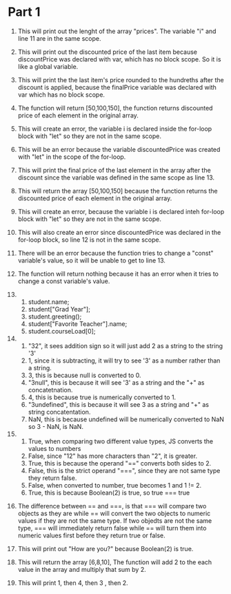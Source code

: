 # Part 1

1.  This will print out the lenght of the array "prices". The variable "i" and line 11 are in the same scope.
2.  This will print out the discounted price of the last item because discountPrice was declared with var, which has no block scope. So
it is like a global variable.
3.  This will print the the last item's price rounded to the hundreths after the discount is applied, because the finalPrice variable was declared with var which has no block scope.
4. The function will return [50,100,150], the function returns discounted price of each element in the original array.
5. This will create an error, the variable i is declared inside the for-loop block with "let" so they are not in the same scope.  
6. This will be an error because the variable discountedPrice was created with "let" in the scope of the for-loop. 
7.  This will print the final price of the last element in the array after the discount since the variable was defined in the same scope as line 13. 
8.  This will return the array [50,100,150] because the function returns the discounted price of each element in the original array.
9.  This will create an error, because the variable i is declared inteh for-loop block with "let" so they are not in the same scope.
10. This will also create an error since discountedPrice was declared in the for-loop block, so line 12 is not in the same scope.
11. There will be an error because the function tries to change a "const" variable's value, so it will be unable to get to line 13.
12.  The function will return nothing because it has an error when it tries to change a const variable's value.
13. 
      1.   student.name;
      2.   student["Grad Year"];
      3.   student.greeting();
      4.   student["Favorite Teacher"].name;
      5.   student.courseLoad[0];
14.  
     1. "32", it sees addition sign so it will just add 2 as a string to the string '3'
     2. 1, since it is subtracting, it will try to see '3' as a number rather than a string.
     3. 3, this is because null is converted to 0.
     4. "3null", this is because it will see '3' as a string and the "+" as concatetnation. 
     5. 4, this is because true is numerically converted to 1.
     6. "3undefined", this is because it will see 3 as a string and "+" as string concatentation.
     7. NaN, this is because undefined will be numerically converted to NaN so 3 - NaN, is NaN.

15.  
     1.   True, when comparing two different value types, JS converts the values to numbers
     2.  False, since "12" has more characters than "2", it is greater.
     3.  True, this is because the operand "==" converts both sides to 2.
     4.  False, this is the strict operand "===", since they are not same type they return false.
     5.  False, when converted to number, true becomes 1 and 1 != 2.
     6.   True, this is because Boolean(2) is true, so true === true

16. The difference between == and ===, is that === will compare two objects as they are while == will convert the two objects to numeric values if they are not the same type. If two objedts are not the same type, === will immediately return false while == will turn them into numeric values first before they return true or false.
17. This will print out "How are you?" because Boolean(2) is true.
19. This will return the array [6,8,10], The function will add 2 to the each value in the array and multiply that sum by 2. 
20. This will print 1, then 4, then 3 , then 2.